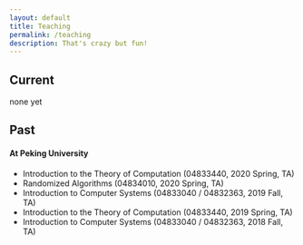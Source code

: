 ```yaml
---
layout: default
title: Teaching
permalink: /teaching
description: That's crazy but fun!
---
```


## Current

none yet

## Past

#### At Peking University

* Introduction to the Theory of Computation (04833440, 2020 Spring, TA)
* Randomized Algorithms (04834010, 2020 Spring, TA)
* Introduction to Computer Systems (04833040 / 04832363, 2019 Fall, TA)
* Introduction to the Theory of Computation (04833440, 2019 Spring, TA)
* Introduction to Computer Systems (04833040 / 04832363, 2018 Fall, TA)

